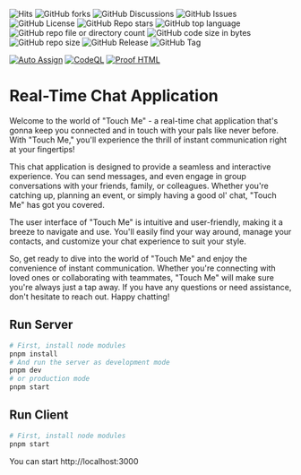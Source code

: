 ![Hits](https://hits.seeyoufarm.com/api/count/incr/badge.svg?url=https%3A%2F%2Fgithub.com%2Fjames-gates-0212%2Ftouchme)
![GitHub forks](https://img.shields.io/github/forks/james-gates-0212/touchme?style=flat)
![GitHub Discussions](https://img.shields.io/github/discussions/james-gates-0212/touchme)
![GitHub Issues](https://img.shields.io/github/issues/james-gates-0212/touchme)
![GitHub License](https://img.shields.io/github/license/james-gates-0212/touchme)
![GitHub Repo stars](https://img.shields.io/github/stars/james-gates-0212/touchme?style=flat)
![GitHub top language](https://img.shields.io/github/languages/top/james-gates-0212/touchme)
![GitHub repo file or directory count](https://img.shields.io/github/directory-file-count/james-gates-0212/touchme)
![GitHub code size in bytes](https://img.shields.io/github/languages/code-size/james-gates-0212/touchme)
![GitHub repo size](https://img.shields.io/github/repo-size/james-gates-0212/touchme)
![GitHub Release](https://img.shields.io/github/v/release/james-gates-0212/touchme)
![GitHub Tag](https://img.shields.io/github/v/tag/james-gates-0212/touchme)

[![Auto Assign](https://github.com/james-gates-0212/touchme/actions/workflows/auto-assign.yml/badge.svg)](https://github.com/james-gates-0212/touchme/actions/workflows/auto-assign.yml)
[![CodeQL](https://github.com/james-gates-0212/touchme/actions/workflows/github-code-scanning/codeql/badge.svg)](https://github.com/james-gates-0212/touchme/actions/workflows/github-code-scanning/codeql)
[![Proof HTML](https://github.com/james-gates-0212/touchme/actions/workflows/proof-html.yml/badge.svg)](https://github.com/james-gates-0212/touchme/actions/workflows/proof-html.yml)

# Real-Time Chat Application

Welcome to the world of "Touch Me" - a real-time chat application that's gonna keep you connected and in touch with your pals like never before. With "Touch Me," you'll experience the thrill of instant communication right at your fingertips!

This chat application is designed to provide a seamless and interactive experience. You can send messages, and even engage in group conversations with your friends, family, or colleagues. Whether you're catching up, planning an event, or simply having a good ol' chat, "Touch Me" has got you covered.

The user interface of "Touch Me" is intuitive and user-friendly, making it a breeze to navigate and use. You'll easily find your way around, manage your contacts, and customize your chat experience to suit your style.

So, get ready to dive into the world of "Touch Me" and enjoy the convenience of instant communication. Whether you're connecting with loved ones or collaborating with teammates, "Touch Me" will make sure you're always just a tap away. If you have any questions or need assistance, don't hesitate to reach out. Happy chatting!

## Run Server

```bash
# First, install node modules
pnpm install
# And run the server as development mode
pnpm dev
# or production mode
pnpm start
```

## Run Client

```bash
# First, install node modules
pnpm start
```

You can start http://localhost:3000
